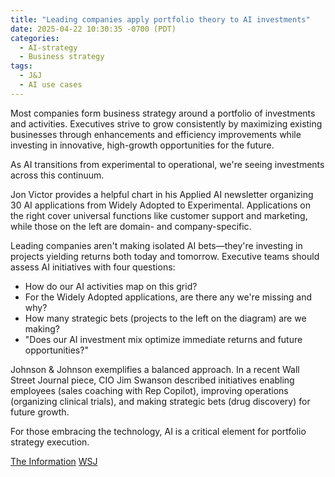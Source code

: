 ```yaml
---
title: "Leading companies apply portfolio theory to AI investments"
date: 2025-04-22 10:30:35 -0700 (PDT)
categories: 
  - AI-strategy
  - Business strategy
tags:
  - J&J
  - AI use cases
---
```


Most companies form business strategy around a portfolio of investments and activities. Executives strive to grow consistently by maximizing existing businesses through enhancements and efficiency improvements while investing in innovative, high-growth opportunities for the future.

<!--more-->

As AI transitions from experimental to operational, we're seeing investments across this continuum.

Jon Victor provides a helpful chart in his Applied AI newsletter organizing 30 AI applications from Widely Adopted to Experimental. Applications on the right cover universal functions like customer support and marketing, while those on the left are domain- and company-specific.

Leading companies aren't making isolated AI bets—they're investing in projects yielding returns both today and tomorrow. Executive teams should assess AI initiatives with four questions:

* How do our AI activities map on this grid?
* For the Widely Adopted applications, are there any we're missing and why?
* How many strategic bets (projects to the left on the diagram) are we making?
* "Does our AI investment mix optimize immediate returns and future opportunities?"

Johnson & Johnson exemplifies a balanced approach. In a recent Wall Street Journal piece, CIO Jim Swanson described initiatives enabling employees (sales coaching with Rep Copilot), improving operations (organizing clinical trials), and making strategic bets (drug discovery) for future growth.

For those embracing the technology, AI is a critical element for portfolio strategy execution.

[The Information](https://www.theinformation.com/articles/30-least-common-uses-ai)
[WSJ](https://www.wsj.com/articles/johnson-johnson-pivots-its-ai-strategy-a9d0631f)